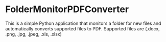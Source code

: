 # FolderMonitorPDFConverter
This is a simple Python application that monitors a folder for new files and automatically converts supported files to PDF. Supported files are (.docx, .png, .jpg, .jpeg, .xls, .xlsx)
